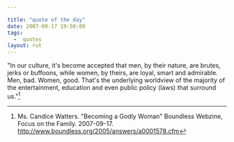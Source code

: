 ```yaml
---

title: "quote of the day"
date: 2007-09-17 19:50:09
tags:
  -  quotes
layout: rut
---
```


"In our culture, it's become accepted that men, by their nature, are brutes, jerks or buffoons, while women, by theirs, are loyal, smart and admirable. Men, bad. Women, good. That's the underlying worldview of the majority of the entertainment, education and even public policy (laws) that surround us."[^200709171]

[^200709171]: Ms. Candice Watters.  "Becoming a Godly Woman"  Boundless Webzine, Focus on the Family.  2007-09-17.  <http://www.boundless.org/2005/answers/a0001578.cfm>


